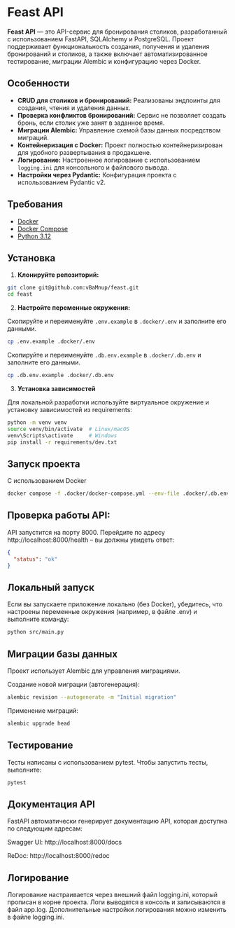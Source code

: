 # Feast API

**Feast API** — это API-сервис для бронирования столиков, разработанный с использованием FastAPI, SQLAlchemy и PostgreSQL. Проект поддерживает функциональность создания, получения и удаления бронирований и столиков, а также включает автоматизированное тестирование, миграции Alembic и конфигурацию через Docker.


## Особенности

- **CRUD для столиков и бронирований:** Реализованы эндпоинты для создания, чтения и удаления данных.
- **Проверка конфликтов бронирований:** Сервис не позволяет создать бронь, если столик уже занят в заданное время.
- **Миграции Alembic:** Управление схемой базы данных посредством миграций.
- **Контейнеризация с Docker:** Проект полностью контейнеризирован для удобного развертывания в продакшене.
- **Логирование:** Настроенное логирование с использованием `logging.ini` для консольного и файлового вывода.
- **Настройки через Pydantic:** Конфигурация проекта с использованием Pydantic v2.

## Требования

- [Docker](https://docs.docker.com/get-docker/)
- [Docker Compose](https://docs.docker.com/compose/install/)
- [Python 3.12](https://www.python.org/downloads/)

## Установка

1. **Клонируйте репозиторий:**

```bash
git clone git@github.com:vBaMnup/feast.git
cd feast
```

2. **Настройте переменные окружения:**

Скопируйте и переименуйте `.env.example` в `.docker/.env` и заполните его данными.

```bash
cp .env.example .docker/.env
```

Скопируйте и переименуйте `.db.env.example` в `.docker/.db.env` и заполните его данными.

```bash
cp .db.env.example .docker/.db.env
```

3. **Установка зависимостей**

Для локальной разработки используйте виртуальное окружение и установку зависимостей из requirements:

```bash
python -m venv venv
source venv/bin/activate  # Linux/macOS
venv\Scripts\activate     # Windows
pip install -r requirements/dev.txt
```

## Запуск проекта
С использованием Docker

```bash
docker compose -f .docker/docker-compose.yml --env-file .docker/.db.env up -d --build
```

## Проверка работы API:

API запустится на порту 8000. Перейдите по адресу http://localhost:8000/health – вы должны увидеть ответ:

```json
{
  "status": "ok"
}
```
## Локальный запуск

Если вы запускаете приложение локально (без Docker), убедитесь, что настроены переменные окружения (например, в файле .env) и выполните команду:

```bash
python src/main.py
```

## Миграции базы данных
Проект использует Alembic для управления миграциями.

Создание новой миграции (автогенерация):

```bash
alembic revision --autogenerate -m "Initial migration"
```
Применение миграций:

```bash
alembic upgrade head
```
## Тестирование
Тесты написаны с использованием pytest. Чтобы запустить тесты, выполните:

```bash
pytest
```

## Документация API
FastAPI автоматически генерирует документацию API, которая доступна по следующим адресам:

Swagger UI: http://localhost:8000/docs

ReDoc: http://localhost:8000/redoc

## Логирование
Логирование настраивается через внешний файл logging.ini, который прописан в корне проекта. Логи выводятся в консоль и записываются в файл app.log. Дополнительные настройки логирования можно изменить в файле logging.ini.